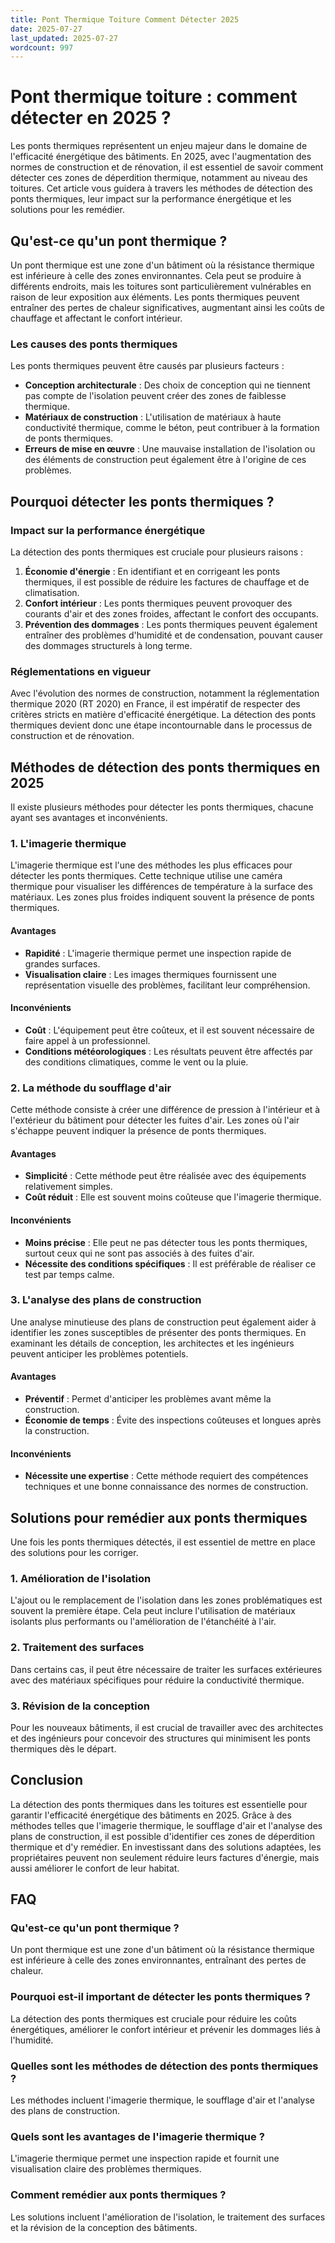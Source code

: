 ```yaml
---
title: Pont Thermique Toiture Comment Détecter 2025
date: 2025-07-27
last_updated: 2025-07-27
wordcount: 997
---
```


# Pont thermique toiture : comment détecter en 2025 ?

Les ponts thermiques représentent un enjeu majeur dans le domaine de l'efficacité énergétique des bâtiments. En 2025, avec l'augmentation des normes de construction et de rénovation, il est essentiel de savoir comment détecter ces zones de déperdition thermique, notamment au niveau des toitures. Cet article vous guidera à travers les méthodes de détection des ponts thermiques, leur impact sur la performance énergétique et les solutions pour les remédier.

## Qu'est-ce qu'un pont thermique ?

Un pont thermique est une zone d'un bâtiment où la résistance thermique est inférieure à celle des zones environnantes. Cela peut se produire à différents endroits, mais les toitures sont particulièrement vulnérables en raison de leur exposition aux éléments. Les ponts thermiques peuvent entraîner des pertes de chaleur significatives, augmentant ainsi les coûts de chauffage et affectant le confort intérieur.

### Les causes des ponts thermiques

Les ponts thermiques peuvent être causés par plusieurs facteurs :

- **Conception architecturale** : Des choix de conception qui ne tiennent pas compte de l'isolation peuvent créer des zones de faiblesse thermique.
- **Matériaux de construction** : L'utilisation de matériaux à haute conductivité thermique, comme le béton, peut contribuer à la formation de ponts thermiques.
- **Erreurs de mise en œuvre** : Une mauvaise installation de l'isolation ou des éléments de construction peut également être à l'origine de ces problèmes.

## Pourquoi détecter les ponts thermiques ?

### Impact sur la performance énergétique

La détection des ponts thermiques est cruciale pour plusieurs raisons :

1. **Économie d'énergie** : En identifiant et en corrigeant les ponts thermiques, il est possible de réduire les factures de chauffage et de climatisation.
2. **Confort intérieur** : Les ponts thermiques peuvent provoquer des courants d'air et des zones froides, affectant le confort des occupants.
3. **Prévention des dommages** : Les ponts thermiques peuvent également entraîner des problèmes d'humidité et de condensation, pouvant causer des dommages structurels à long terme.

### Réglementations en vigueur

Avec l'évolution des normes de construction, notamment la réglementation thermique 2020 (RT 2020) en France, il est impératif de respecter des critères stricts en matière d'efficacité énergétique. La détection des ponts thermiques devient donc une étape incontournable dans le processus de construction et de rénovation.

## Méthodes de détection des ponts thermiques en 2025

Il existe plusieurs méthodes pour détecter les ponts thermiques, chacune ayant ses avantages et inconvénients.

### 1. L'imagerie thermique

L'imagerie thermique est l'une des méthodes les plus efficaces pour détecter les ponts thermiques. Cette technique utilise une caméra thermique pour visualiser les différences de température à la surface des matériaux. Les zones plus froides indiquent souvent la présence de ponts thermiques.

#### Avantages

- **Rapidité** : L'imagerie thermique permet une inspection rapide de grandes surfaces.
- **Visualisation claire** : Les images thermiques fournissent une représentation visuelle des problèmes, facilitant leur compréhension.

#### Inconvénients

- **Coût** : L'équipement peut être coûteux, et il est souvent nécessaire de faire appel à un professionnel.
- **Conditions météorologiques** : Les résultats peuvent être affectés par des conditions climatiques, comme le vent ou la pluie.

### 2. La méthode du soufflage d'air

Cette méthode consiste à créer une différence de pression à l'intérieur et à l'extérieur du bâtiment pour détecter les fuites d'air. Les zones où l'air s'échappe peuvent indiquer la présence de ponts thermiques.

#### Avantages

- **Simplicité** : Cette méthode peut être réalisée avec des équipements relativement simples.
- **Coût réduit** : Elle est souvent moins coûteuse que l'imagerie thermique.

#### Inconvénients

- **Moins précise** : Elle peut ne pas détecter tous les ponts thermiques, surtout ceux qui ne sont pas associés à des fuites d'air.
- **Nécessite des conditions spécifiques** : Il est préférable de réaliser ce test par temps calme.

### 3. L'analyse des plans de construction

Une analyse minutieuse des plans de construction peut également aider à identifier les zones susceptibles de présenter des ponts thermiques. En examinant les détails de conception, les architectes et les ingénieurs peuvent anticiper les problèmes potentiels.

#### Avantages

- **Préventif** : Permet d'anticiper les problèmes avant même la construction.
- **Économie de temps** : Évite des inspections coûteuses et longues après la construction.

#### Inconvénients

- **Nécessite une expertise** : Cette méthode requiert des compétences techniques et une bonne connaissance des normes de construction.

## Solutions pour remédier aux ponts thermiques

Une fois les ponts thermiques détectés, il est essentiel de mettre en place des solutions pour les corriger.

### 1. Amélioration de l'isolation

L'ajout ou le remplacement de l'isolation dans les zones problématiques est souvent la première étape. Cela peut inclure l'utilisation de matériaux isolants plus performants ou l'amélioration de l'étanchéité à l'air.

### 2. Traitement des surfaces

Dans certains cas, il peut être nécessaire de traiter les surfaces extérieures avec des matériaux spécifiques pour réduire la conductivité thermique.

### 3. Révision de la conception

Pour les nouveaux bâtiments, il est crucial de travailler avec des architectes et des ingénieurs pour concevoir des structures qui minimisent les ponts thermiques dès le départ.

## Conclusion

La détection des ponts thermiques dans les toitures est essentielle pour garantir l'efficacité énergétique des bâtiments en 2025. Grâce à des méthodes telles que l'imagerie thermique, le soufflage d'air et l'analyse des plans de construction, il est possible d'identifier ces zones de déperdition thermique et d'y remédier. En investissant dans des solutions adaptées, les propriétaires peuvent non seulement réduire leurs factures d'énergie, mais aussi améliorer le confort de leur habitat.

## FAQ

### Qu'est-ce qu'un pont thermique ?

Un pont thermique est une zone d'un bâtiment où la résistance thermique est inférieure à celle des zones environnantes, entraînant des pertes de chaleur.

### Pourquoi est-il important de détecter les ponts thermiques ?

La détection des ponts thermiques est cruciale pour réduire les coûts énergétiques, améliorer le confort intérieur et prévenir les dommages liés à l'humidité.

### Quelles sont les méthodes de détection des ponts thermiques ?

Les méthodes incluent l'imagerie thermique, le soufflage d'air et l'analyse des plans de construction.

### Quels sont les avantages de l'imagerie thermique ?

L'imagerie thermique permet une inspection rapide et fournit une visualisation claire des problèmes thermiques.

### Comment remédier aux ponts thermiques ?

Les solutions incluent l'amélioration de l'isolation, le traitement des surfaces et la révision de la conception des bâtiments.